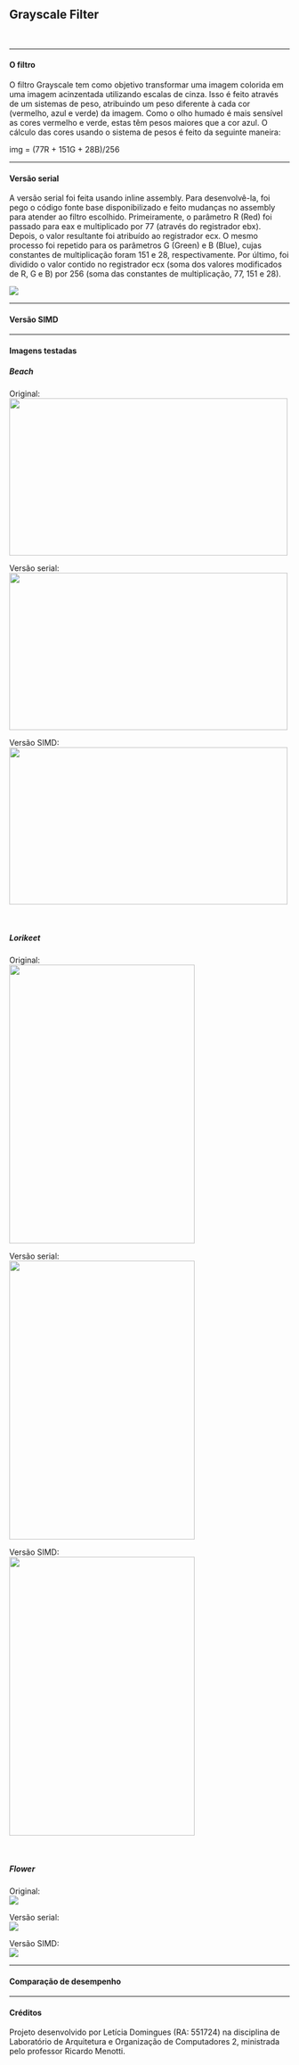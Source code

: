 <h2>Grayscale Filter</h2></br>
<hr>
<h4>O filtro</h4>

O filtro Grayscale tem como objetivo transformar uma imagem colorida em uma imagem acinzentada utilizando escalas de cinza. Isso é feito através de um sistemas de peso, atribuindo um peso diferente à cada cor (vermelho, azul e verde) da imagem. Como o olho humado é mais sensível as cores vermelho e verde, estas têm pesos maiores que a cor azul. O cálculo das cores usando o sistema de pesos é feito da seguinte maneira:

img = (77R + 151G + 28B)/256


<hr>
<h4>Versão serial</h4>

A versão serial foi feita usando inline assembly. Para desenvolvê-la, foi pego o código fonte base disponibilizado e feito mudanças no assembly para atender ao filtro escolhido. 
Primeiramente, o parâmetro R (Red) foi passado para eax e multiplicado por 77 (através do registrador ebx). Depois, o valor resultante foi atribuído ao registrador ecx. O mesmo processo foi repetido para os parâmetros G (Green) e B (Blue), cujas constantes de multiplicação foram 151 e 28, respectivamente. Por último, foi dividido o valor contido no registrador ecx (soma dos valores modificados de R, G e B) por 256 (soma das constantes de multiplicação, 77, 151 e 28). 

<img src="http://i.imgur.com/f6svIEg.png"></img>

<hr>
<h4>Versão SIMD</h4>


<hr>
<h4>Imagens testadas</h4>

<h5>Beach</h5>

Original:<br>
<img src="http://i.imgur.com/9y3Yz7V.png" width="500px" height="282px"></img>

Versão serial:<br>
<img src="http://i.imgur.com/sqv6Hhe.png" width="500px" height="282px"></img>

Versão SIMD: <br>
<img src="http://i.imgur.com/qcEawut.png" width="500px" height="282px"></img>

<br><h5>Lorikeet</h5>

Original:<br>
<img src="http://i.imgur.com/T3B2CZM.png" width="333px" height="500px"></img>

Versão serial: <br>
<img src="http://i.imgur.com/SzIYvky.png" width="333px" height="500px"></img>

Versão SIMD:<br>
<img src="http://i.imgur.com/WYHidU9.png" width="333px" height="500px"></img>


<br><h5>Flower</h5>

Original:<br>
<img src="http://i.imgur.com/7Zn2O0B.png"></img>

Versão serial: <br>
<img src="http://i.imgur.com/2N4MjTM.png"></img>

Versão SIMD:<br>
<img src="http://i.imgur.com/PwCRlDQ.png"></img>

<hr>
<h4>Comparação de desempenho</h4>


<hr>
<h4>Créditos</h4>

Projeto desenvolvido por Letícia Domingues (RA: 551724) na disciplina de Laboratório de Arquitetura e Organização de Computadores 2, ministrada pelo professor Ricardo Menotti.
